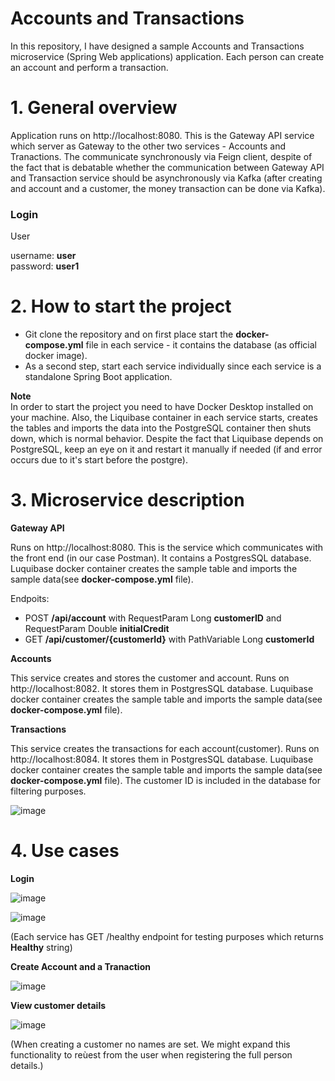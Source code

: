 # Accounts and Transactions

In this repository, I have designed a sample Accounts and Transactions microservice (Spring Web applications) application. Each person can create an account and perform a transaction.

# 1. General overview

Application runs on http://localhost:8080. This is the Gateway API service which server as Gateway to the other two services - Accounts and Tranactions. The communicate synchronously via Feign client, despite of the fact that is debatable whether the communication between Gateway API and Transaction service should be asynchronously via Kafka (after creating and account and a customer, the money transaction can be done via Kafka).

### Login 

User       

username: **user**     
password: **user1**

# 2. How to start the project
 
 - Git clone the repository and on first place start the **docker-compose.yml** file in each service - it contains the database (as official docker image).
 -  As a second step, start each service individually since each service is a standalone Spring Boot application.
 
 **Note**   
In order to start the project you need to have Docker Desktop installed on your machine. Also, the Liquibase container in each service starts, creates the tables and imports the data into the PostgreSQL container then shuts down, which is normal behavior. Despite the fact that Liquibase depends on PostgreSQL, keep an eye on it and restart it manually if needed (if and error occurs due to it's start before the postgre).

# 3. Microservice description  

**Gateway API**

Runs on http://localhost:8080. This is the service which communicates with the front end (in our case Postman). It contains a PostgresSQL database. Luquibase docker container creates the sample table and imports the sample data(see **docker-compose.yml** file).

Endpoits:
 - POST **/api/account** with RequestParam Long **customerID** and RequestParam Double **initialCredit**
 - GET **/api/customer/{customerId}** with PathVariable Long **customerId**

**Accounts**

This service creates and stores the customer and account. Runs on http://localhost:8082. It stores them in PostgresSQL database. Luquibase docker container creates the sample table and imports the sample data(see **docker-compose.yml** file).

**Transactions**

This service creates the transactions for each account(customer). Runs on http://localhost:8084. It stores them in PostgresSQL database. Luquibase docker container creates the sample table and imports the sample data(see **docker-compose.yml** file). The customer ID is included in the database for filtering purposes.

![image](https://github.com/user-attachments/assets/2d686040-4c13-4480-981d-ffc6ab5fb50b)


# 4. Use cases

**Login**

![image](https://github.com/user-attachments/assets/6e6d77e0-7f70-497f-a6e3-7c86165b2965)

![image](https://github.com/user-attachments/assets/ac8835ab-9be7-462e-869a-e82ba7109835)

(Each service has GET /healthy endpoint for testing purposes which returns **Healthy** string)

**Create Account and a Tranaction**

![image](https://github.com/user-attachments/assets/1e46b0e4-64d5-4d7f-8bb9-35bbdb2ca55e)


**View customer details**

![image](https://github.com/user-attachments/assets/aac7f843-a7c7-4a89-801c-ae06d8068805)

(When creating a customer no names are set. We might expand this functionality to reùest from the user when registering the full person details.)
